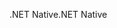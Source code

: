 <span data-ttu-id="877ec-101">.NET Native</span><span class="sxs-lookup"><span data-stu-id="877ec-101">.NET Native</span></span>